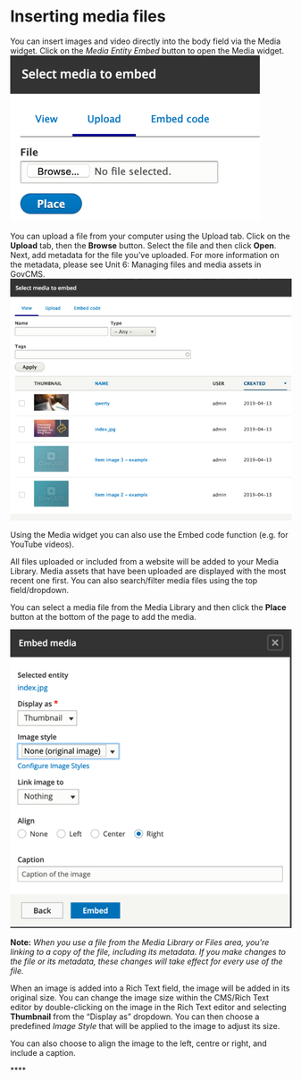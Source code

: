 # Inserting media files

You can insert images and video directly into the body field via the Media widget. Click on the _Media Entity Embed_ button to open the Media widget. ![](../.gitbook/assets/32%20%282%29.png)

You can upload a file from your computer using the Upload tab. Click on the **Upload** tab, then the **Browse** button. Select the file and then click **Open**. Next, add metadata for the file you’ve uploaded. For more information on the metadata, please see Unit 6: Managing files and media assets in GovCMS. ![](../.gitbook/assets/33%20%282%29%20%282%29.png)

Using the Media widget you can also use the Embed code function \(e.g. for YouTube videos\).

All files uploaded or included from a website will be added to your Media Library. Media assets that have been uploaded are displayed with the most recent one first. You can also search/filter media files using the top field/dropdown.

You can select a media file from the Media Library and then click the **Place** button at the bottom of the page to add the media.

![](../.gitbook/assets/34%20%282%29%20%281%29.png)

**Note:** _When you use a file from the Media Library or Files area, you’re linking to a copy of the file, including its metadata. If you make changes to the file or its metadata, these changes will take effect for every use of the file._

When an image is added into a Rich Text field, the image will be added in its original size. You can change the image size within the CMS/Rich Text editor by double-clicking on the image in the Rich Text editor and selecting **Thumbnail** from the “Display as” dropdown. You can then choose a predefined _Image Style_ that will be applied to the image to adjust its size.

You can also choose to align the image to the left, centre or right, and include a caption.

\*\*\*\*

